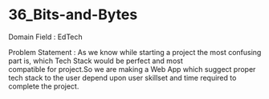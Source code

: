 # 36_Bits-and-Bytes

Domain Field : EdTech

Problem Statement : As we know while starting a project the most confusing part is, which Tech Stack would be perfect and most  
compatible for project.So we are making a Web App which suggect proper tech stack to the user depend upon user skillset and time 
required to complete the project.
